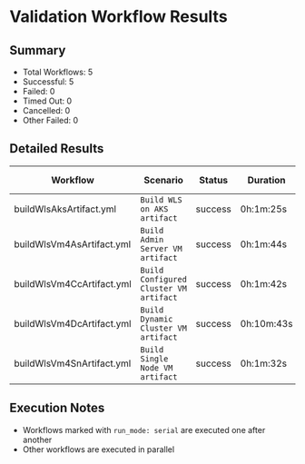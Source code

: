 # Validation Workflow Results

## Summary
- Total Workflows: 5
- Successful: 5
- Failed: 0
- Timed Out: 0
- Cancelled: 0
- Other Failed: 0

## Detailed Results

| Workflow | Scenario | Status | Duration | Run URL |
|----------|----------|---------|-----------|----------|
| buildWlsAksArtifact.yml | `Build WLS on AKS artifact` | success | 0h:1m:25s | [View Run](https://github.com/azure-javaee/weblogic-azure/actions/runs/17847140204) |
| buildWlsVm4AsArtifact.yml | `Build Admin Server VM artifact` | success | 0h:1m:44s | [View Run](https://github.com/azure-javaee/weblogic-azure/actions/runs/17847141398) |
| buildWlsVm4CcArtifact.yml | `Build Configured Cluster VM artifact` | success | 0h:1m:42s | [View Run](https://github.com/azure-javaee/weblogic-azure/actions/runs/17847142526) |
| buildWlsVm4DcArtifact.yml | `Build Dynamic Cluster VM artifact` | success | 0h:10m:43s | [View Run](https://github.com/azure-javaee/weblogic-azure/actions/runs/17847143710) |
| buildWlsVm4SnArtifact.yml | `Build Single Node VM artifact` | success | 0h:1m:32s | [View Run](https://github.com/azure-javaee/weblogic-azure/actions/runs/17847145052) |


## Execution Notes
- Workflows marked with `run_mode: serial` are executed one after another
- Other workflows are executed in parallel
